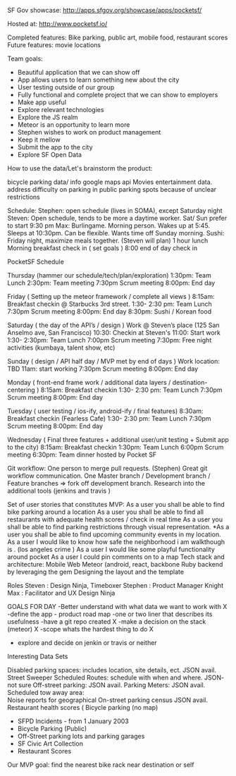 SF Gov showcase: http://apps.sfgov.org/showcase/apps/pocketsf/

Hosted at: http://www.pocketsf.io/

Completed features: Bike parking, public art, mobile food, restaurant scores
Future features: movie locations

Team goals:

* Beautiful application that we can show off
* App allows users to learn something new about the city
* User testing outside of our group
* Fully functional and complete project that we can show to employers
* Make app useful
* Explore relevant technologies
* Explore the JS realm
* Meteor is an opportunity to learn more
* Stephen wishes to work on product management
* Keep it mellow
* Submit the app to the city
* Explore SF Open Data

How to use the data/Let's brainstorm the product:

bicycle parking data/ info
google maps api
Movies entertainment data.
address difficulty on parking in public parking spots because of unclear restrictions


Schedule: 
Stephen: open schedule (lives in SOMA), except Saturday night
Steven: Open schedule, tends to be more a daytime worker. Sat/ Sun prefer to start 9:30 pm
Max: Burlingame. Morning person. Wakes up at 5:45. Sleeps at 10:30pm. Can be flexible. Wants time off Sunday morning. 
Sushi: Friday night, maximize meals together. (Steven will plan)
1 hour lunch 
Morning breakfast check in ( set goals ) 
8:00 end of day check in 



PocketSF Schedule

Thursday (hammer our schedule/tech/plan/exploration)
1:30pm: Team Lunch
2:30pm: Team meeting
7:30pm Scrum meeting
8:00pm: End day

Friday ( Setting up the meteor framework / complete all views ) 
8:15am: Breakfast checkin @ Starbucks 3rd street. 
1:30- 2:30 pm: Team Lunch
7:30pm Scrum meeting
8:00pm: End day
8:30pm: Sushi / Korean food

Saturday ( the day of the API’s / design ) 
Work @ Steven’s place (125 San Anselmo ave, San Francisco)
10:30: Checkin at Steven's
11:00: Start work
1:30- 2:30pm: Team Lunch
7:00pm Scrum meeting
7:30pm: Free night activities (kumbaya, talent show, etc)

Sunday ( design / API half day / MVP met by end of days  ) 
Work location: TBD
11am: start working
7:30pm Scrum meeting
 8:00pm: End day

Monday ( front-end frame work / additional data layers / destination-centering ) 
8:15am: Breakfast checkin
1:30- 2:30 pm: Team Lunch
7:30pm Scrum meeting
8:00pm: End day

Tuesday ( user testing / ios-ify, android-ify / final features) 
8:30am: Breakfast checkin (Fearless Cafe)
1:30- 2:30 pm: Team Lunch
7:30pm Scrum meeting
8:00pm: End day

Wednesday ( Final three features + additional user/unit testing + Submit app to the city) 
8:15am: Breakfast checkin
1:30pm: Team Lunch
6:00pm Scrum meeting
6:30pm: Team dinner hosted by Pocket SF

Git workflow:
One person to merge pull requests. (Stephen)
Great git workflow communication.
One Master branch / Development branch / Feature branches => fork off development branch.
Research into the additional tools (jenkins and travis )

Set of user stories that constitutes MVP:
As a user you shall be able to find bike parking around a location 
As a user you shall be able to find all restaurants with adequate health scores / check in real time 
As a user you shall be able to find parking restrictions through visual representation.
*As a user you shall be able to find upcoming community events in my location. 
As a user I would like to know how safe the neighborhood i am walkthough is .
(los angeles crime ) 
As a user I would like some playful  functionality around pocket 
As a user I could pin comments on to a map 
Tech stack and architecture:
Mobile 
Web
Meteor (android, react, 
backbone 
Ruby backend by leveraging the gem
Designing the layout and the template  

Roles
Steven : Design Ninja, Timeboxer
Stephen : Product Manager Knight 
Max : Facilitator and UX Design Ninja 

GOALS FOR DAY 
-Better understand with what data we want to work with X
-define the app 
	- product road map 
	-one or two liner that describes its usefulness 
-have a git repo created X
-make a decision on the stack (meteor) X
-scope whats the hardest thing to do X
- explore and decide on jenkin or travis or neither 


Interesting Data Sets

Disabled parking spaces: includes location, site details, ect. JSON avail.
Street Sweeper Scheduled Routes: schedule with when and where. JSON- not sure
Off-street parking: JSON avail.
Parking Meters:  JSON avail.
Scheduled tow away area:  
Noise reports for geographical 
On-street parking census JSON avail.
Restaurant health scores (
Bicycle parking (no map) 
- SFPD Incidents - from 1 January 2003
- Bicycle Parking (Public)
- Off-Street parking lots and parking garages
- SF Civic Art Collection
- Restaurant Scores

Our MVP goal: find the nearest bike rack near destination or self 
